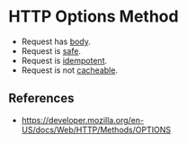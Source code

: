 # HTTP Options Method

- Request has [body](/http/body).
- Request is [safe](/http/requests/safe).
- Request is [idempotent](/http/requests/idempotent).
- Request is not [cacheable](/http/requests/cacheable).

## References

- https://developer.mozilla.org/en-US/docs/Web/HTTP/Methods/OPTIONS
